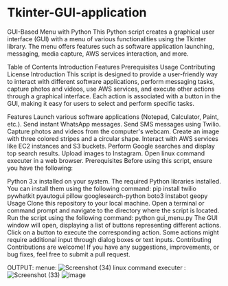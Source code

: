 # Tkinter-GUI-application

GUI-Based Menu with Python
This Python script creates a graphical user interface (GUI) with a menu of various functionalities using the Tkinter library. The menu offers features such as software application launching, messaging, media capture, AWS services interaction, and more.

Table of Contents
Introduction
Features
Prerequisites
Usage
Contributing
License
Introduction
This script is designed to provide a user-friendly way to interact with different software applications, perform messaging tasks, capture photos and videos, use AWS services, and execute other actions through a graphical interface. Each action is associated with a button in the GUI, making it easy for users to select and perform specific tasks.

Features
Launch various software applications (Notepad, Calculator, Paint, etc.).
Send instant WhatsApp messages.
Send SMS messages using Twilio.
Capture photos and videos from the computer's webcam.
Create an image with three colored stripes and a circular shape.
Interact with AWS services like EC2 instances and S3 buckets.
Perform Google searches and display top search results.
Upload images to Instagram.
Open linux command executer in a web browser.
Prerequisites
Before using this script, ensure you have the following:

Python 3.x installed on your system.
The required Python libraries installed. You can install them using the following command:
pip install twilio pywhatkit pyautogui pillow googlesearch-python boto3 instabot geopy
Usage
Clone this repository to your local machine.
Open a terminal or command prompt and navigate to the directory where the script is located.
Run the script using the following command:
python gui_menu.py
The GUI window will open, displaying a list of buttons representing different actions.
Click on a button to execute the corresponding action.
Some actions might require additional input through dialog boxes or text inputs.
Contributing
Contributions are welcome! If you have any suggestions, improvements, or bug fixes, feel free to submit a pull request.

OUTPUT:
menue:
![Screenshot (34)](https://github.com/ashish7408/LinuxWorld_summer_internship/assets/104715222/f17b4c13-73bc-4c40-bf95-fd00113d1173)
linux command executer :
![Screenshot (33)](https://github.com/ashish7408/LinuxWorld_summer_internship/assets/104715222/18a6b4a0-a25f-4646-b6a1-6744d07a6cb3)
![image](https://github.com/vikasredhat/Tkinter-GUI-application/assets/130837969/6f7431fa-c18d-496a-a5e8-761da4d44746)

